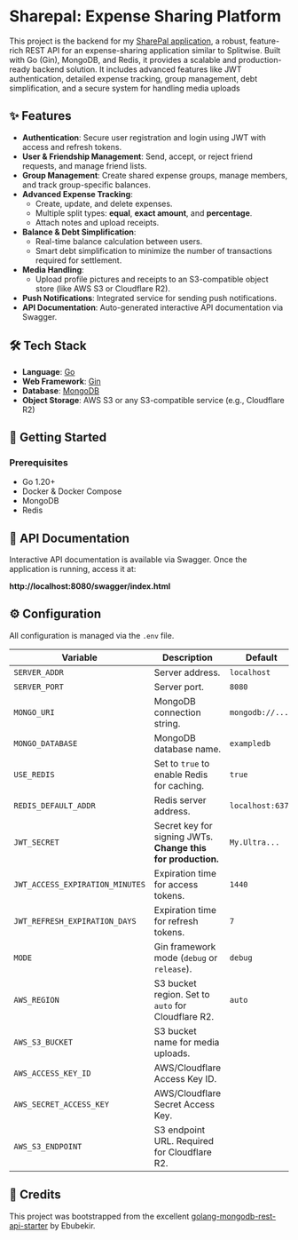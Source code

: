 # Sharepal: Expense Sharing Platform

This project is the backend for my [SharePal application](https://github.com/notnotrachit/sharepal_app), a robust, feature-rich REST API for an expense-sharing application similar to Splitwise. Built with Go (Gin), MongoDB, and Redis, it provides a scalable and production-ready backend solution. It includes advanced features like JWT authentication, detailed expense tracking, group management, debt simplification, and a secure system for handling media uploads

## ✨ Features

*   **Authentication**: Secure user registration and login using JWT with access and refresh tokens.
*   **User & Friendship Management**: Send, accept, or reject friend requests, and manage friend lists.
*   **Group Management**: Create shared expense groups, manage members, and track group-specific balances.
*   **Advanced Expense Tracking**:
    *   Create, update, and delete expenses.
    *   Multiple split types: **equal**, **exact amount**, and **percentage**.
    *   Attach notes and upload receipts.
*   **Balance & Debt Simplification**:
    *   Real-time balance calculation between users.
    *   Smart debt simplification to minimize the number of transactions required for settlement.
*   **Media Handling**:
    *   Upload profile pictures and receipts to an S3-compatible object store (like AWS S3 or Cloudflare R2).
*   **Push Notifications**: Integrated service for sending push notifications.
*   **API Documentation**: Auto-generated interactive API documentation via Swagger.

## 🛠️ Tech Stack

*   **Language**: [Go](https://golang.org/)
*   **Web Framework**: [Gin](https://gin-gonic.com/)
*   **Database**: [MongoDB](https://www.mongodb.com/)
*   **Object Storage**: AWS S3 or any S3-compatible service (e.g., Cloudflare R2)

## 🚀 Getting Started

### Prerequisites

*   Go 1.20+
*   Docker & Docker Compose
*   MongoDB
*   Redis

## 📖 API Documentation

Interactive API documentation is available via Swagger. Once the application is running, access it at:

**http://localhost:8080/swagger/index.html**

## ⚙️ Configuration

All configuration is managed via the `.env` file.

| Variable                        | Description                                                              | Default         |
| ------------------------------- | ------------------------------------------------------------------------ | --------------- |
| `SERVER_ADDR`                   | Server address.                                                          | `localhost`     |
| `SERVER_PORT`                   | Server port.                                                             | `8080`          |
| `MONGO_URI`                     | MongoDB connection string.                                               | `mongodb://...` |
| `MONGO_DATABASE`                | MongoDB database name.                                                   | `exampledb`     |
| `USE_REDIS`                     | Set to `true` to enable Redis for caching.                               | `true`          |
| `REDIS_DEFAULT_ADDR`            | Redis server address.                                                    | `localhost:6379`|
| `JWT_SECRET`                    | Secret key for signing JWTs. **Change this for production.**             | `My.Ultra...`   |
| `JWT_ACCESS_EXPIRATION_MINUTES` | Expiration time for access tokens.                                       | `1440`          |
| `JWT_REFRESH_EXPIRATION_DAYS`   | Expiration time for refresh tokens.                                      | `7`             |
| `MODE`                          | Gin framework mode (`debug` or `release`).                               | `debug`         |
| `AWS_REGION`                    | S3 bucket region. Set to `auto` for Cloudflare R2.                       | `auto`          |
| `AWS_S3_BUCKET`                 | S3 bucket name for media uploads.                                        |                 |
| `AWS_ACCESS_KEY_ID`             | AWS/Cloudflare Access Key ID.                                            |                 |
| `AWS_SECRET_ACCESS_KEY`         | AWS/Cloudflare Secret Access Key.                                        |                 |
| `AWS_S3_ENDPOINT`               | S3 endpoint URL. Required for Cloudflare R2.                             |                 |

## 🙏 Credits

This project was bootstrapped from the excellent [golang-mongodb-rest-api-starter](https://github.com/ebubekiryigit/golang-mongodb-rest-api-starter) by Ebubekir.